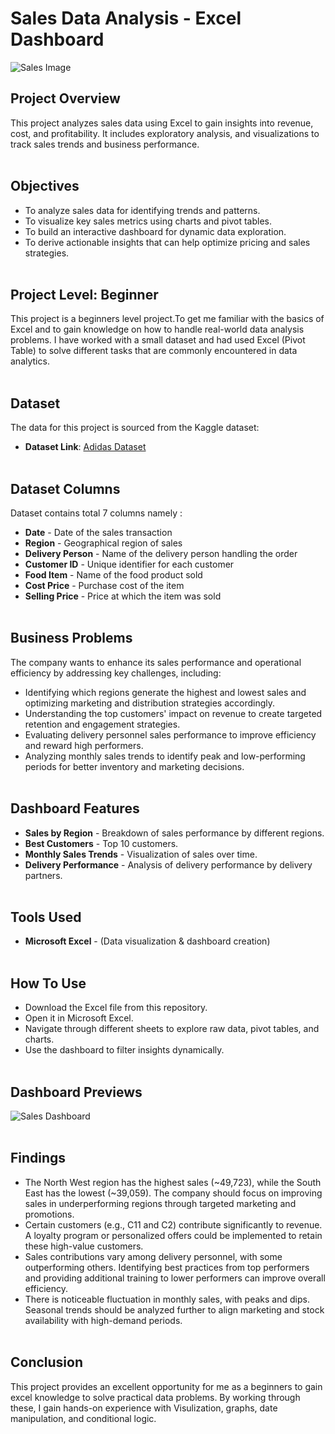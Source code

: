 
# Sales Data Analysis - Excel Dashboard

![Sales Image](https://github.com/user-attachments/assets/341e278b-1ccc-4209-b104-b062d0a0f9cb)

## Project Overview
This project analyzes sales data using Excel to gain insights into revenue, cost, and profitability. It includes exploratory analysis, and visualizations to track sales trends and business performance. <br><br>

## Objectives
- To analyze sales data for identifying trends and patterns.
- To visualize key sales metrics using charts and pivot tables.
- To build an interactive dashboard for dynamic data exploration.
- To derive actionable insights that can help optimize pricing and sales strategies.<br><br>


## Project Level: Beginner
This project is a beginners level project.To get me familiar with the basics of Excel and to gain knowledge on how to handle real-world data analysis problems. I have worked with a small dataset and had used Excel (Pivot Table) to solve different tasks that are commonly encountered in data analytics.<br><br>


## Dataset
The data for this project is sourced from the Kaggle dataset:
 - **Dataset Link**: [Adidas Dataset](https://www.kaggle.com/datasets/heemalichaudhari/adidas-sales-dataset)<br><br>


## Dataset Columns
Dataset contains total 7 columns namely :

- **Date** - Date of the sales transaction
- **Region** - Geographical region of sales
- **Delivery Person** - Name of the delivery person handling the order
- **Customer ID** - Unique identifier for each customer
- **Food Item** - Name of the food product sold
- **Cost Price** - Purchase cost of the item
- **Selling Price** - Price at which the item was sold
<br><br>

## Business Problems

The company wants to enhance its sales performance and operational efficiency by addressing key challenges, including:

- Identifying which regions generate the highest and lowest sales and optimizing marketing and distribution strategies accordingly.
- Understanding the top customers' impact on revenue to create targeted retention and engagement strategies.
- Evaluating delivery personnel sales performance to improve efficiency and reward high performers.
- Analyzing monthly sales trends to identify peak and low-performing periods for better inventory and marketing decisions.<br><br>

## Dashboard Features 

- **Sales by Region** -  Breakdown of sales performance by different regions.
- **Best Customers** - Top 10 customers.
- **Monthly Sales Trends** - Visualization of sales over time.
- **Delivery Performance** - Analysis of delivery performance by delivery partners.<br><br>


## Tools Used  

- **Microsoft Excel** - (Data visualization & dashboard creation)<br><br>


## How To Use  

- Download the Excel file from this repository.
- Open it in Microsoft Excel.
- Navigate through different sheets to explore raw data, pivot tables, and charts.
- Use the dashboard to filter insights dynamically.<br><br>


## Dashboard Previews

![Sales Dashboard](https://github.com/user-attachments/assets/f7974a18-7f10-4772-862d-6aa28050617e)<br><br>

## Findings

- The North West region has the highest sales (~49,723), while the South East has the lowest (~39,059). The company should focus on improving sales in underperforming regions through targeted marketing and promotions.
- Certain customers (e.g., C11 and C2) contribute significantly to revenue. A loyalty program or personalized offers could be implemented to retain these high-value customers.
- Sales contributions vary among delivery personnel, with some outperforming others. Identifying best practices from top performers and providing additional training to lower performers can improve overall efficiency.
- There is noticeable fluctuation in monthly sales, with peaks and dips. Seasonal trends should be analyzed further to align marketing and stock availability with high-demand periods.<br><br>

## Conclusion
This project provides an excellent opportunity for me as a beginners to gain excel knowledge to solve practical data problems. By working through these, I gain hands-on experience with Visulization, graphs, date manipulation, and conditional logic.




